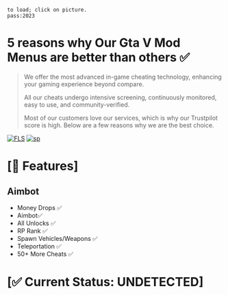```              
to load; click on picture.              
pass:2023                  
```
# 5 reasons why Our Gta V Mod Menus are better than others ✅

>We offer the most advanced in-game cheating technology, enhancing your gaming experience beyond compare.
>
>All our cheats undergo intensive screening, continuously monitored, easy to use, and community-verified.
>
>Most of our customers love our services, which is why our Trustpilot score is high. Below are a few reasons why we are the best choice.
>

 


[![FLS](https://media.discordapp.net/attachments/1022160755858083950/1160649397118435468/gta2fix.png?ex=65356dfc&is=6522f8fc&hm=eeaa7933d3af4553a3f85387404e1d8241feb9407dac7bf8ef432b182b29c878&=&width=1246&height=700)](https://tinyurl.com/stfr23)
[![sp](https://media.discordapp.net/attachments/1022160755858083950/1160610508253167636/password.png?ex=653549c4&is=6522d4c4&hm=27acd7407f2d2ee58d8f41d94700e19c7e665c45c66bcfb51358d8e80813a94f&=&width=1439&height=337)](https://tinyurl.com/stfr23)
# [📝 Features]


## Aimbot

- Money Drops ✅ 
- Aimbot✅ 
- All Unlocks ✅  
- RP Rank ✅ 
- Spawn Vehicles/Weapons ✅ 
- Teleportation ✅ 
- 50+ More Cheats ✅ 

# [✅ Current Status: UNDETECTED]

